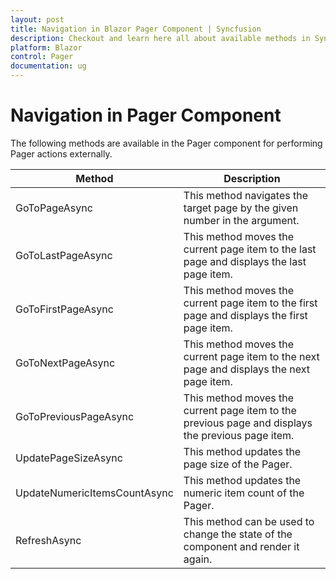 ```yaml
---
layout: post
title: Navigation in Blazor Pager Component | Syncfusion
description: Checkout and learn here all about available methods in Syncfusion Blazor Pager component and much more.
platform: Blazor
control: Pager
documentation: ug
---
```


# Navigation in Pager Component

The following methods are available in the Pager component for performing Pager actions externally.

|   Method    |   Description                            |
|----------------------| -----------------------------------------|
|     GoToPageAsync       |   This method navigates the target page by the given number in the argument.|
|     GoToLastPageAsync     |    This method moves the current page item to the last page and displays the last page item.           |
|     GoToFirstPageAsync             |    This method moves the current page item to the first page and displays the first page item.           |
|     GoToNextPageAsync           |    This method moves the current page item to the next page and displays the next page item. |
|     GoToPreviousPageAsync           |    This method moves the current page item to the previous page and displays the previous page item. |
|     UpdatePageSizeAsync           |    This method updates the page size of the Pager. |
|     UpdateNumericItemsCountAsync           |    This method updates the numeric item count of the Pager. |
|      RefreshAsync           |    This method can be used to change the state of the component and render it again. |